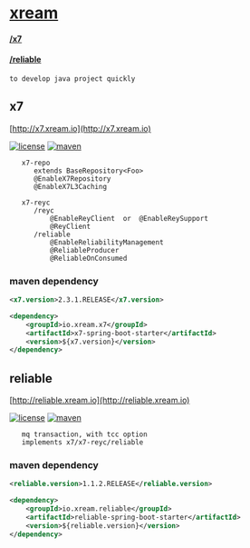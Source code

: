 # [xream](https://xream.io)   
####     [/x7](http://x7.xream.io) 
####     [/reliable](http://reliable.xream.io)
   
    to develop java project quickly


## x7
   [http://x7.xream.io](http://x7.xream.io)
   
[![license](https://img.shields.io/github/license/x-ream/x7.svg)](https://www.apache.org/licenses/LICENSE-2.0.html)
[![maven](https://img.shields.io/maven-central/v/io.xream.x7/x7-parent.svg)](https://search.maven.org/search?q=io.xream)

       
       x7-repo
          extends BaseRepository<Foo>
          @EnableX7Repository
          @EnableX7L3Caching
  
       x7-reyc
          /reyc
              @EnableReyClient  or  @EnableReySupport
              @ReyClient
          /reliable
              @EnableReliabilityManagement
              @ReliableProducer
              @ReliableOnConsumed
              
    
### maven dependency
```xml
<x7.version>2.3.1.RELEASE</x7.version>

<dependency>
    <groupId>io.xream.x7</groupId>
    <artifactId>x7-spring-boot-starter</artifactId>
    <version>${x7.version}</version>
</dependency>

```  
        
        
## reliable
   [http://reliable.xream.io](http://reliable.xream.io)
   
[![license](https://img.shields.io/github/license/x-ream/reliable.svg)](https://www.apache.org/licenses/LICENSE-2.0.html)
[![maven](https://img.shields.io/maven-central/v/io.xream.reliable/reliable.svg)](https://search.maven.org/search?q=io.xream)

       mq transaction, with tcc option
       implements x7/x7-reyc/reliable
  
 
### maven dependency
```xml
<reliable.version>1.1.2.RELEASE</reliable.version>

<dependency>
    <groupId>io.xream.reliable</groupId>
    <artifactId>reliable-spring-boot-starter</artifactId>
    <version>${reliable.version}</version>
</dependency>

```  
   

